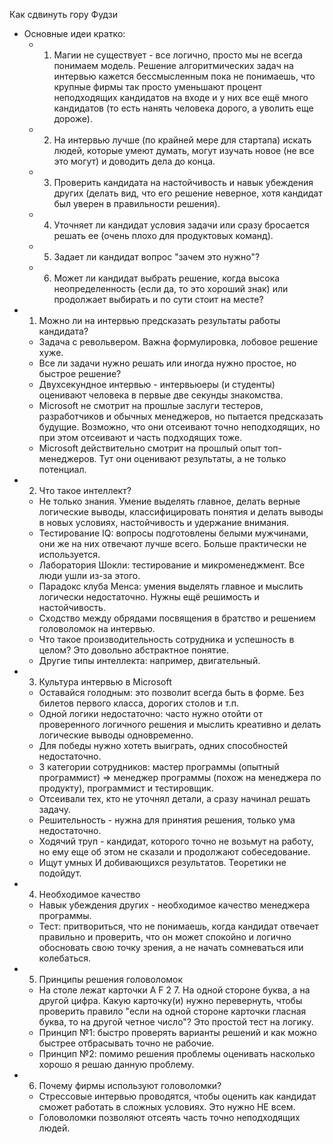Как сдвинуть гору Фудзи

- Основные идеи кратко:
  - 1. Магии не существует - все логично, просто мы не всегда понимаем модель. Решение алгоритмических задач на интервью кажется бессмысленным пока не понимаешь, что крупные фирмы так просто уменьшают процент неподходящих кандидатов на входе и у них все ещё много кандидатов (то есть нанять человека дорого, а уволить еще дороже).
  - 2. На интервью лучше (по крайней мере для стартапа) искать людей, которые умеют думать, могут изучать новое (не все это могут) и доводить дела до конца.
  - 3. Проверить кандидата на настойчивость и навык убеждения других (делать вид, что его решение неверное, хотя кандидат был уверен в правильности решения).
  - 4. Уточняет ли кандидат условия задачи или сразу бросается решать ее (очень плохо для продуктовых команд).
  - 5. Задает ли кандидат вопрос "зачем это нужно"?
  - 6. Может ли кандидат выбрать решение, когда высока неопределенность (если да, то это хороший знак) или продолжает выбирать и по сути стоит на месте?
- 1. Можно ли на интервью предсказать результаты работы кандидата?
  - Задача с револьвером. Важна формулировка, лобовое решение хуже.
  - Все ли задачи нужно решать или иногда нужно простое, но быстрое решение?
  - Двухсекундное интервью - интервьюеры (и студенты) оценивают человека в первые две секунды знакомства.
  - Microsoft не смотрит на прошлые заслуги тестеров, разработчиков и обычных менеджеров, но пытается предсказать будущие. Возможно, что они отсеивают точно неподходящих, но при этом отсеивают и часть подходящих тоже.
  - Microsoft действительно смотрит на прошлый опыт топ-менеджеров. Тут они оценивают результаты, а не только потенциал.
- 2. Что такое интеллект?
  - Не только знания. Умение выделять главное, делать верные логические выводы, классифицировать понятия и делать выводы в новых условиях, настойчивость и удержание внимания.
  - Тестирование IQ: вопросы подготовлены белыми мужчинами, они же на них отвечают лучше всего. Больше практически не используется.
  - Лаборатория Шокли: тестирование и микроменеджмент. Все люди ушли из-за этого.
  - Парадокс клуба Менса: умения выделять главное и мыслить логически недостаточно. Нужны ещё решимость и настойчивость.
  - Сходство между обрядами посвящения в братство и решением головоломок на интервью.
  - Что такое производительность сотрудника и успешность в целом? Это довольно абстрактное понятие.
  - Другие типы интеллекта: например, двигательный.
- 3. Культура интервью в Microsoft
  - Оставайся голодным: это позволит всегда быть в форме. Без билетов первого класса, дорогих столов и т.п.
  - Одной логики недостаточно: часто нужно отойти от проверенного логичного решения и мыслить креативно и делать логические выводы одновременно.
  - Для победы нужно хотеть выиграть, одних способностей недостаточно.
  - 3 категории сотрудников: мастер программы (опытный программист) => менеджер программы (похож на менеджера по продукту), программист и тестировщик.
  - Отсеивали тех, кто не уточнял детали, а сразу начинал решать задачу.
  - Решительность - нужна для принятия решения, только ума недостаточно.
  - Ходячий труп - кандидат, которого точно не возьмут на работу, но ему еще об этом не сказали и продолжают собеседование.
  - Ищут умных И добивающихся результатов. Теоретики не подойдут.
- 4. Необходимое качество
  - Навык убеждения других - необходимое качество менеджера программы.
  - Тест: притвориться, что не понимаешь, когда кандидат отвечает правильно и проверить, что он может спокойно и логично обосновать свою точку зрения, а не начать сомневаться или колебаться.
- 5. Принципы решения головоломок
  - На столе лежат карточки A F 2 7. На одной стороне буква, а на другой цифра. Какую карточку(и) нужно перевернуть, чтобы проверить правило "если на одной стороне карточки гласная буква, то на другой четное число"? Это простой тест на логику.
  - Принцип №1: быстро проверять варианты решений и как можно быстрее отбрасывать точно не рабочие.
  - Принцип №2: помимо решения проблемы оценивать насколько хорошо я решаю данную проблему.
- 6. Почему фирмы используют головоломки?
  - Стрессовые интервью проводятся, чтобы оценить как кандидат сможет работать в сложных условиях. Это нужно НЕ всем.
  - Головоломки позволяют отсеять часть точно неподходящих людей.

